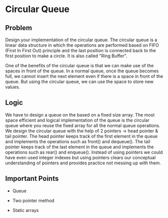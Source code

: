 # Circular Queue

## Problem

Design your implementation of the circular queue. The circular queue is a linear data structure in which the operations are performed based on FIFO (First In First Out) principle and the last position is connected back to the first position to make a circle. It is also called "Ring Buffer".

One of the benefits of the circular queue is that we can make use of the spaces in front of the queue. In a normal queue, once the queue becomes full, we cannot insert the next element even if there is a space in front of the queue. But using the circular queue, we can use the space to store new values.

## Logic

We have to design a queue on the based on a fixed size array. The most space efficient and logical implementation of the queue is the circular queue where you reuse the fixed array for all the normal queue operations. We design the circular queue with the help of 2 pointers -> head pointer & tail pointer. The head pointer keeps track of the first element in the queue and implements the operations such as front() and dequeue(). The tail pointer keeps track of the last element in the queue and implements the operations such as rear() and enqueue(). Instead of using pointers we could have even used integer indexes but using pointers clears our conceptual understanding of pointers and provides practice not messing up with them.

## Important Points

- Queue

- Two pointer method

- Static arrays
